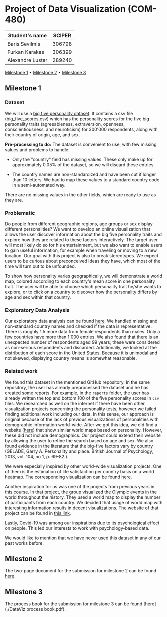<!-- markdownlint-disable MD036 -->

# Project of Data Visualization (COM-480)

| Student's name   | SCIPER |
| ---------------- | ------ |
| Baris Sevilmis   | 306798 |
| Furkan Karakas   | 306399 |
| Alexandre Luster | 289240 |

[Milestone 1](#milestone-1) • [Milestone 2](#milestone-2) • [Milestone 3](#milestone-3)

## Milestone 1

### Dataset

We will use a [big five personality dataset](https://github.com/automoto/big-five-data). It contains a csv file (big_five_scores.csv) which has the personality scores for the five big personality traits (agreeableness, extraversion, openness, conscientiousness, and neuroticism) for 300'000 respondents, along with their country of origin, age, and sex.

**Pre-processing to do:**
The dataset is convenient to use, with few missing values and problems to handle:

- Only the "country" field has missing values. These only make up for approximately 0.05% of the dataset, so we will discard these entries.

- The country names are non-standardized and have been cut if longer than 10 letters. We had to map these values to a standard country code in a semi-automated way.

There are no missing values in the other fields, which are ready to use as they are.

### Problematic

Do people from different geographic regions, age groups or sex display different personalities? We want to develop an online visualization that allows the user discover information about the big five personality traits and explore how they are related to these factors interactively. The target user will most likely do so for his entertainment, but we also want to enable users to gain useful information, for example when traveling or moving to a new location. Our goal with this project is also to break stereotypes. We expect users to be curious about preconceived ideas they have, which most of the time will turn out to be unfounded.

To show how personality varies geographically, we will demonstrate a world map, colored according to each country's mean score in one personality trait. The user will be able to choose which personality trait he/she wants to explore, or to click on a country to discover how the personality differs by age and sex within that country.

### Exploratory Data Analysis

Our exploratory data analysis can be found [here](http://htmlpreview.github.io/?https://github.com/com-480-data-visualization/data-visualization-project-2021-slackers/blob/master/Milestone_1.html). We handled missing and non-standard country names and checked if the data is representative. There is roughly 1.5 more data from female respondents than males. Only a few countries have more than 1'000 entries. We also found that there is an unexpected number of respondents aged 99 years; these were considered as non-serious respondents and discarded. Additionally, we looked at the distribution of each score in the United States. Because it is unimodal and not skewed, displaying country means is somewhat reasonable.

### Related work

We found this dataset in the mentioned GitHub repository. In the same repository, the user has already preprocessed the dataset and he has created some reports. For example, in the `reports` folder, the user has already written the top and bottom 100 of the five personality scores in `csv` files. We researched as well on the internet if there have been other visualization projects concerning the personality tests, however we failed finding additional work including our data. In this sense, our approach is original because of the lack of previous visualizations of personalities with demographic information world-wide. After we got this idea, we did find a website ([here](https://www.16personalities.com/country-profiles/global/world)) that show similar world maps based on personality. However, these did not include demographics. Our project could extend their website by allowing the user to refine the search based on age and sex. We also found evidence in the literature that the big-five factors vary by country (GELADE, Garry A. Personality and place. British Journal of Psychology, 2013, vol. 104, no 1, p. 69-82.).

We were especially inspired by other world-wide visualization projects. One of them is the estimation of life satisfaction per country basis on a world heatmap. The corresponding visualization can be found [here](https://i.redd.it/aqcardzlrik51.png).

Another inspiration for us was one of the projects from previous years in this course. In that project, the group visualized the Olympic events in the world throughout the history. They used a world map to display the number of participants from each country. We decided that usage of world map with interesting information results in decent visualizations. The website of that project can be found in [this link](https://com-480-data-visualization.github.io/com-480-project-knn-viz/website/map.html).

Lastly, Covid-19 was among our inspirations due to its psychological effect on people. This led our interests to work with psychology-based data.

We would like to mention that we have never used this dataset in any of our past works before.

## Milestone 2

The two-page document for the submission for milestone 2 can be found [here](./Milestone_2.pdf).

## Milestone 3

The process book for the submission for milestone 3 can be found [here](./DataViz process book.pdf).
